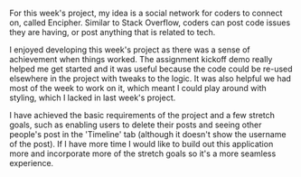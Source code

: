 For this week's project, my idea is a social network for coders to connect on, called Encipher. Similar to Stack Overflow, coders can post code issues they are having, or post anything that is related to tech.

I enjoyed developing this week's project as there was a sense of achievement when things worked. The assignment kickoff demo really helped me get started and it was useful because the code could be re-used elsewhere in the project with tweaks to the logic. It was also helpful we had most of the week to work on it, which meant I could play around with styling, which I lacked in last week's project.

I have achieved the basic requirements of the project and a few stretch goals, such as enabling users to delete their posts and seeing other people's post in the 'Timeline' tab (although it doesn't show the username of the post). If I have more time I would like to build out this application more and incorporate more of the stretch goals so it's a more seamless experience.
